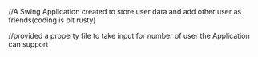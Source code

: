 //A Swing Application created to store user data and add other user as friends(coding is bit rusty)


//provided a property file to take input for number of user the Application can support

